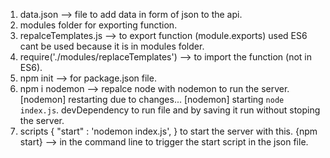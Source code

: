 1. data.json --> file to add data in form of json  to the api.
2. modules folder for exporting function.
3. repalceTemplates.js --> to export function (module.exports) used ES6 cant be used because it is in modules folder.
4. require('./modules/replaceTemplates') --> to import the function (not in ES6).
5. npm init --> for package.json file.
6. npm i nodemon --> repalce node with nodemon to run the server. [nodemon] restarting due to changes...
[nodemon] starting `node index.js`.
devDependency to run file and by saving it run without stoping the server.
7. scripts {
    "start" : 'nodemon index.js',
} 
to start the server with this.
{npm start} --> in the command line to trigger the start script in the json file. 